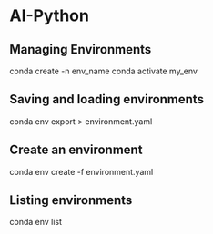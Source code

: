# AI-Python
## Managing Environments
conda create -n env_name
conda activate my_env
## Saving and loading environments
conda env export > environment.yaml
## Create an environment
conda env create -f environment.yaml
## Listing environments
conda env list
